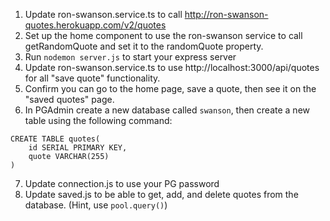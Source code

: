 1. Update ron-swanson.service.ts to call http://ron-swanson-quotes.herokuapp.com/v2/quotes
2. Set up the home component to use the ron-swanson service to call getRandomQuote and set it to the randomQuote property.
3. Run `nodemon server.js` to start your express server
4. Update ron-swanson.service.ts to use http://localhost:3000/api/quotes for all "save quote" functionality.
5. Confirm you can go to the home page, save a quote, then see it on the "saved quotes" page.
6. In PGAdmin create a new database called `swanson`, then create a new table using the following command:

```
CREATE TABLE quotes(
	id SERIAL PRIMARY KEY,
	quote VARCHAR(255)
)
```
7. Update connection.js to use your PG password 
8. Update saved.js to be able to get, add, and delete quotes from the database. (Hint, use `pool.query()`)
